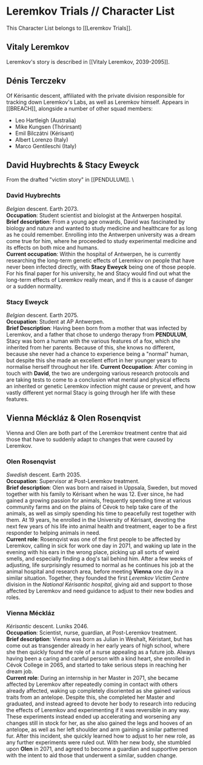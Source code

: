 # Leremkov Trials // Character List
This Character List belongs to [[Leremkov Trials]].

## Vitaly Leremkov
Leremkov's story is described in [[Vitaly Leremkov, 2039-2095]].
## Dénis Terczekv
Of Kérisantic descent, affiliated with the private division responsible for tracking down Leremkov's Labs, as well as Leremkov himself. Appears in [[BREACH]], alongside a number of other squad members:
- Leo Hartleigh (Australia)
- Mike Kungsen (Thórirsant)
- Emil Bilczátni (Kérisant)
- Albert Lorenzo (Italy)
- Marco Gentileschi (Italy)

## David Huybrechts & Stacy Eweyck
From the drafted "victim story" in [[PENDULUM]]. \
### David Huybrechts
*Belgian* descent. Earth 2073. \
**Occupation**: Student scientist and biologist at the Antwerpen hospital. \
**Brief description**: From a young age onwards, David was fascinated by biology and nature and wanted to study medicine and healthcare for as long as he could remember. Enrolling into the Antwerpen university was a dream come true for him, where he proceeded to study experimental medicine and its effects on both mice and humans. \
**Current occupation**: Within the hospital of Antwerpen, he is currently researching the long-term genetic effects of Leremkov on people that have never been infected directly, with **Stacy Eweyck** being one of those people. For his final paper for his university, he and Stacy would find out what the long-term effects of Leremkov really mean, and if this is a cause of danger or a sudden normality.

### Stacy Eweyck
*Belgian* descent. Earth 2075. \
**Occupation**: Student at AP Antwerpen. \
**Brief Description**: Having been born from a mother that was infected by Leremkov, and a father that chose to undergo therapy from **PENDULUM**, Stacy was born a human with the various features of a fox, which she inherited from her parents. Because of this, she knows no different, because she never had a chance to experience being a "normal" human, but despite this she made an excellent effort in her younger years to normalise herself throughout her life.
**Current Occupation**: After coming in touch with **David**, the two are undergoing various research protocols and are taking tests to come to a conclusion what mental and physical effects an inherited or genetic Leremkov infection might cause or prevent, and how vastly different yet normal Stacy is going through her life with these features.

## Vienna Méckláz & Olen Rosenqvist
Vienna and Olen are both part of the Leremkov treatment centre that aid those that have to suddenly adapt to changes that were caused by Leremkov.

### Olen Rosenqvist
*Swedish* descent. Earth 2035.  \
**Occupation**: Supervisor at Post-Leremkov treatment.  \
**Brief description**: Olen was born and raised in Uppsala, Sweden, but moved together with his family to Kérisant when he was 12. Ever since, he had gained a growing passion for animals, frequently spending time at various community farms and on the plains of Cévok to help take care of the animals, as well as simply spending his time to peacefully rest together with them. At 19 years, he enrolled in the University of Kérisant, devoting the next few years of his life into animal health and treatment, eager to be a first responder to helping animals in need. \
**Current role**: Rosenqvist was one of the first people to be affected by Leremkov, calling in sick for work one day in 2071, and waking up late in the evening with his ears in the wrong place, picking up all sorts of weird smells, and especially finding a dog's tail behind him. After a few weeks of adjusting, life surprisingly resumed to normal as he continues his job at the animal hospital and research area, before meeting **Vienna** one day in a similar situation. Together, they founded the first *Leremkov Victim Centre* division in the *National Kérisantic hospital*, giving aid and support to those affected by Leremkov and need guidance to adjust to their new bodies and roles. 
  
### Vienna Méckláz
*Kérisantic* descent. Luniks 2046.  \
**Occupation**: Scientist, nurse, guardian, at Post-Leremkov treatment.\
**Brief description**: Vienna was born as Julian in Weshalt, Kéristant, but has come out as transgender already in her early years of high school, where she then quickly found the role of a nurse appealing as a future job. Always having been a caring and careful person with a kind heart, she enrolled in Cévok College in 2065, and started to take serious steps in reaching her dream job. \
**Current role**: During an internship in her Master in 2071, she became affected by Leremkov after repeatedly coming in contact with others already affected, waking up completely disoriented as she gained various traits from an antelope. Despite this, she completed her Master and graduated, and instead agreed to devote her body to research into reducing the effects of Leremkov and experimenting if it was reversible in any way. These experiments instead ended up accelerating and worsening any changes still in stock for her, as she also gained the legs and hooves of an antelope, as well as her left shoulder and arm gaining a similar patterned fur. After this incident, she quickly learned how to adjust to her new role, as any further experiments were ruled out. With her new body, she stumbled upon **Olen** in 2071, and agreed to become a guardian and supportive person with the intent to aid those that underwent a similar, sudden change. 
